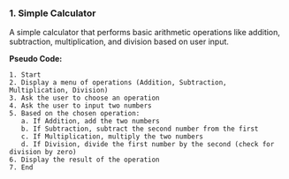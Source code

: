 ### 1. **Simple Calculator**
A simple calculator that performs basic arithmetic operations like addition, subtraction, multiplication, and division based on user input.

**Pseudo Code:**
```
1. Start
2. Display a menu of operations (Addition, Subtraction, Multiplication, Division)
3. Ask the user to choose an operation
4. Ask the user to input two numbers
5. Based on the chosen operation:
   a. If Addition, add the two numbers
   b. If Subtraction, subtract the second number from the first
   c. If Multiplication, multiply the two numbers
   d. If Division, divide the first number by the second (check for division by zero)
6. Display the result of the operation
7. End
```

